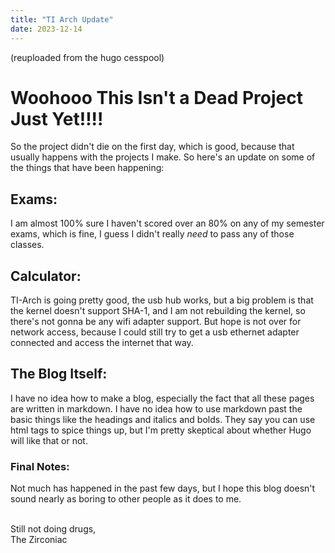 ```yaml
---
title: "TI Arch Update"
date: 2023-12-14
---
```

(reuploaded from the hugo cesspool)
# Woohooo This Isn't a Dead Project Just Yet!!!!
So the project didn't die on the first day, which is good,
because that usually happens with the projects I make.
So here's an update on some of the things that have been
happening:

## Exams:
I am almost 100% sure I haven't scored over an 80% on
any of my semester exams, which is fine, I guess I didn't
really *need* to pass any of those classes.

## Calculator:
TI-Arch is going pretty good, the usb hub works, but
a big problem is that the kernel doesn't support
SHA-1, and I am not rebuilding the kernel, so there's
not gonna be any wifi adapter support. But hope is
not over for network access, because I could still try
to get a usb ethernet adapter connected and access the
internet that way.

## The Blog Itself:
I have no idea how to make a blog, especially the fact
that all these pages are written in markdown. I have
no idea how to use markdown past the basic things
like the headings and italics and bolds. They say
you can use html tags to spice things up, but I'm
pretty skeptical about whether Hugo will like that
or not.

### Final Notes:
Not much has happened in the past few days, but I
hope this blog doesn't sound nearly as boring
to other people as it does to me.
&nbsp;  
&nbsp;  

Still not doing drugs,  
The Zirconiac
